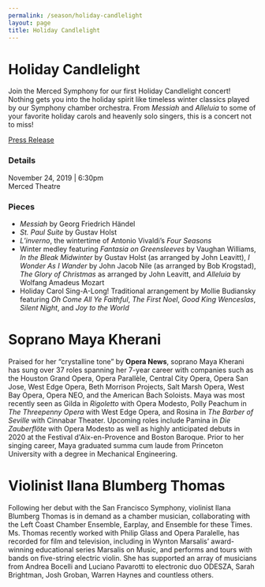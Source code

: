 ```yaml
---
permalink: /season/holiday-candlelight
layout: page
title: Holiday Candlelight
---
```


# Holiday Candlelight

Join the Merced Symphony for our first Holiday Candlelight concert!  Nothing gets you into the holiday spirit like timeless winter classics played by our Symphony chamber orchestra.  From *Messiah* and *Alleluia* to some of your favorite holiday carols and heavenly solo singers, this is a concert not to miss!

<p><a class="button" href="/assets/documents/Merced-Symphony-Association-Holiday-Concert-Holiday-Candlelight-2019-11-24.pdf">Press Release</a></p>

### Details
November 24, 2019 | 6:30pm<br />
Merced Theatre

### Pieces
-	*Messiah* by Georg Friedrich Händel
- *St. Paul Suite* by Gustav Holst
- *L’inverno*, the wintertime of Antonio Vivaldi’s *Four Seasons*
- Winter medley featuring *Fantasia on Greensleeves* by Vaughan Williams, *In the Bleak Midwinter* by Gustav Holst (as arranged by John Leavitt), *I Wonder As I Wander* by John Jacob Nile (as arranged by Bob Krogstad), *The Glory of Christmas* as arranged by John Leavitt, and *Alleluia* by Wolfang Amadeus Mozart
- Holiday Carol Sing-A-Long!  Traditional arrangement by Mollie Budiansky featuring *Oh Come All Ye Faithful*, *The First Noel*, *Good King Wenceslas*, *Silent Night*, and *Joy to the World*

# Soprano Maya Kherani

Praised for her “crystalline tone” by **Opera News**, soprano Maya Kherani has sung over 37 roles spanning her 7-year career with companies such as the Houston Grand Opera, Opera Parallèle, Central City Opera, Opera San Jose, West Edge Opera, Beth Morrison Projects, Salt Marsh Opera, West Bay Opera, Opera NEO, and the American Bach Soloists.  Maya was most recently seen as Gilda in *Rigoletto* with Opera Modesto, Polly Peachum in *The Threepenny Opera* with West Edge Opera, and Rosina in *The Barber of Seville* with Cinnabar Theater.  Upcoming roles include Pamina in *Die Zauberflöte* with Opera Modesto as well as highly anticipated debuts in 2020 at the Festival d'Aix-en-Provence and Boston Baroque.  Prior to her singing career, Maya graduated summa cum laude from Princeton University with a degree in Mechanical Engineering.

# Violinist Ilana Blumberg Thomas

Following her debut with the San Francisco Symphony, violinist Ilana Blumberg Thomas is in demand as a chamber musician, collaborating with the Left Coast Chamber Ensemble, Earplay, and Ensemble for these Times.  Ms. Thomas recently worked with Philip Glass and Opera Paralelle, has recorded for film and television, including in Wynton Marsalis’ award-winning educational series Marsalis on Music, and performs and tours with bands on five-string electric violin.  She has supported an array of musicians from Andrea Bocelli and Luciano Pavarotti to electronic duo ODESZA, Sarah Brightman, Josh Groban, Warren Haynes and countless others.